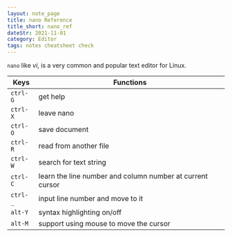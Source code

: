 ```yaml
---
layout: note_page
title: nano Reference
title_short: nano_ref
dateStr: 2021-11-01
category: Editor
tags: notes cheatsheet check
---
```


`nano` like _vi_, is a very common and popular text editor for Linux.

Keys | Functions
---- | ---------
`ctrl-G` | get help
`ctrl-X` | leave nano
`ctrl-O` | save document
`ctrl-R` | read from another file
`ctrl-W` | search for text string
`ctrl-C` | learn the line number and column number at current cursor
`ctrl-_` | input line number and move to it
`alt-Y` | syntax highlighting on/off
`alt-M` | support using mouse to move the cursor
